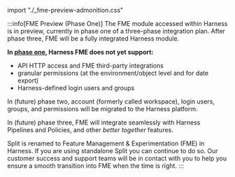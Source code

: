 import "./_fme-preview-admonition.css"

:::info[FME Preview (Phase One)]
The FME module accessed within Harness is in preview, currently in phase one of a three-phase integration plan. After phase three, FME will be a fully integrated Harness module.

**In [phase one](https://www.harness.io/split-fme-preview-differences), Harness FME does not yet support:**
* <span class={props.ApiInfoHighlight}> API HTTP access and FME third-party integrations</span>
* <span class={props.AdminInfoHighlight}>granular permissions (at the environment/object level and for date export)</span>
* Harness-defined login users and groups

In (future) phase two, account (formerly called workspace), login users, groups, and permissions will be migrated to the Harness platform.

In (future) phase three, FME will integrate seamlessly with Harness Pipelines and Policies, and other _better together_ features.

Split is renamed to Feature Management & Experimentation (FME) in Harness. If you are using standalone Split you can continue to do so. Our customer success and support teams will be in contact with you to help you ensure a smooth transition into FME when the time is right.
:::